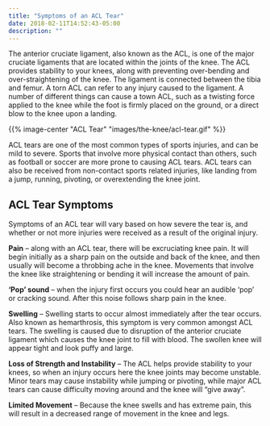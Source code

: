 ```yaml
---
title: "Symptoms of an ACL Tear"
date: 2018-02-11T14:52:43-05:00
description: ""
---
```


The anterior cruciate ligament, also known as the ACL, is one of the major cruciate 
ligaments that are located within the joints of the knee. The ACL provides stability to your 
knees, along with preventing over-bending and over-straightening of the knee. The ligament 
is connected between the tibia and femur. A torn ACL can refer to any injury caused to the 
ligament. A number of different things can cause a town ACL, such as a twisting force 
applied to the knee while the foot is firmly placed on the ground, or a direct blow to the 
knee upon a landing.

{{% image-center "ACL Tear" "images/the-knee/acl-tear.gif" %}}

ACL tears are one of the most common types of sports injuries, and can be mild to severe. 
Sports that involve more physical contact than others, such as football or soccer are more 
prone to causing ACL tears. ACL tears can also be received from non-contact sports related 
injuries, like landing from a jump, running, pivoting, or overextending the knee joint.

## ACL Tear Symptoms
Symptoms of an ACL tear will vary based on how severe the tear is, and whether or not more 
injuries were received as a result of the original injury.

**Pain** – along with an ACL tear, there will be excruciating knee pain. It will begin 
initially as a sharp pain on the outside and back of the knee, and then usually will become 
a throbbing ache in the knee. Movements that involve the knee like straightening or bending 
it will increase the amount of pain.

**‘Pop’ sound** – when the injury first occurs you could hear an audible ‘pop’ or cracking 
sound. After this noise follows sharp pain in the knee.

**Swelling** – Swelling starts to occur almost immediately after the tear occurs. Also known 
as hemarthrosis, this symptom is very common amongst ACL tears. The swelling is caused due 
to disruption of the anterior cruciate ligament which causes the knee joint to fill with 
blood. The swollen knee will appear tight and look puffy and large.

**Loss of Strength and Instability** – The ACL helps provide stability to your knees, so 
when an injury occurs here the knee joints may become unstable. Minor tears may cause 
instability while jumping or pivoting, while major ACL tears can cause difficulty moving 
around and the knee will “give away”.

**Limited Movement** – Because the knee swells and has extreme pain, this will result in a 
decreased range of movement in the knee and legs.
